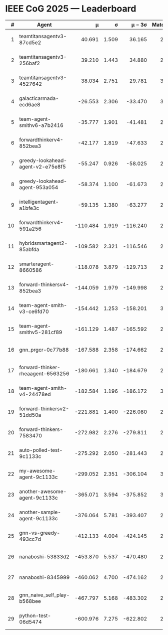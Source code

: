 # IEEE CoG 2025 — Leaderboard

| # | Agent | μ | σ | μ − 3σ | Matches | Updated |
|---:|---|---:|---:|---:|---:|---|
| 1 | teamtitansagentv3-87cd5e2 | 40.691 | 1.509 | 36.165 | 2612 | 2025-08-18 10:04 |
| 2 | teamtitansagentv3-256baf2 | 39.210 | 1.443 | 34.880 | 2892 | 2025-08-18 10:04 |
| 3 | teamtitansagentv3-4527642 | 38.034 | 2.751 | 29.781 | 3000 | 2025-08-18 10:04 |
| 4 | galacticarmada-ecd6ae8 | -26.553 | 2.306 | -33.470 | 3040 | 2025-08-18 10:04 |
| 5 | team-agent-smithv6-a7b2416 | -35.777 | 1.901 | -41.481 | 2760 | 2025-08-18 10:04 |
| 6 | forwardthinkerv4-852bea3 | -42.177 | 1.819 | -47.633 | 2210 | 2025-08-18 10:04 |
| 7 | greedy-lookahead-agent-v2-e75e8f5 | -55.247 | 0.926 | -58.025 | 2816 | 2025-08-18 10:04 |
| 8 | greedy-lookahead-agent-953a054 | -58.374 | 1.100 | -61.673 | 2756 | 2025-08-18 10:04 |
| 9 | intelligentagent-a1bfe3c | -59.135 | 1.380 | -63.277 | 2323 | 2025-08-18 10:04 |
| 10 | forwardthinkerv4-591a256 | -110.484 | 1.919 | -116.240 | 2594 | 2025-08-18 10:04 |
| 11 | hybridsmartagent2-85abfda | -109.582 | 2.321 | -116.546 | 2775 | 2025-08-18 10:04 |
| 12 | smarteragent-8660586 | -118.078 | 3.879 | -129.713 | 2592 | 2025-08-18 10:04 |
| 13 | forward-thinkersv4-852bea3 | -144.059 | 1.979 | -149.998 | 2278 | 2025-08-18 10:04 |
| 14 | team-agent-smith-v3-ce6fd70 | -154.442 | 1.253 | -158.201 | 3196 | 2025-08-18 10:04 |
| 15 | team-agent-smithv5-281cf89 | -161.129 | 1.487 | -165.592 | 2840 | 2025-08-18 10:04 |
| 16 | gnn_prgcr-0c77b88 | -167.588 | 2.358 | -174.662 | 2910 | 2025-08-18 10:04 |
| 17 | forward-thinker-rheaagent-6563256 | -180.661 | 1.340 | -184.679 | 2762 | 2025-08-18 10:04 |
| 18 | team-agent-smith-v4-24478ed | -182.584 | 1.196 | -186.172 | 3016 | 2025-08-18 10:04 |
| 19 | forward-thinkersv2-51dd50a | -221.881 | 1.400 | -226.080 | 2782 | 2025-08-18 10:04 |
| 20 | forward-thinkers-7583470 | -272.982 | 2.276 | -279.811 | 2500 | 2025-08-18 10:04 |
| 21 | auto-polled-test-9c1133c | -275.292 | 2.050 | -281.443 | 2360 | 2025-08-18 10:04 |
| 22 | my-awesome-agent-9c1133c | -299.052 | 2.351 | -306.104 | 3060 | 2025-08-18 10:04 |
| 23 | another-awesome-agent-9c1133c | -365.071 | 3.594 | -375.852 | 3040 | 2025-08-18 10:04 |
| 24 | another-sample-agent-9c1133c | -376.064 | 5.781 | -393.407 | 2660 | 2025-08-18 10:04 |
| 25 | gnn-vs-greedy-493cc7d | -412.133 | 4.004 | -424.145 | 2380 | 2025-08-18 10:04 |
| 26 | nanaboshi-53833d2 | -453.870 | 5.537 | -470.480 | 2360 | 2025-08-18 10:04 |
| 27 | nanaboshi-8345999 | -460.062 | 4.700 | -474.162 | 2520 | 2025-08-18 10:04 |
| 28 | gnn_naive_self_play-b568bee | -467.797 | 5.168 | -483.302 | 2440 | 2025-08-18 10:04 |
| 29 | python-test-06d5474 | -600.976 | 7.275 | -622.802 | 2310 | 2025-08-18 10:04 |
